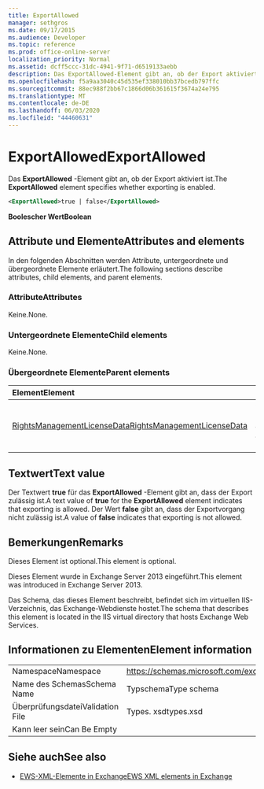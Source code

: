 ```yaml
---
title: ExportAllowed
manager: sethgros
ms.date: 09/17/2015
ms.audience: Developer
ms.topic: reference
ms.prod: office-online-server
localization_priority: Normal
ms.assetid: dcff5ccc-31dc-4941-9f71-d6519133aebb
description: Das ExportAllowed-Element gibt an, ob der Export aktiviert ist.
ms.openlocfilehash: f5a9aa3040c45d535ef338010bb37bcedb797ffc
ms.sourcegitcommit: 88ec988f2bb67c1866d06b361615f3674a24e795
ms.translationtype: MT
ms.contentlocale: de-DE
ms.lasthandoff: 06/03/2020
ms.locfileid: "44460631"
---
```

# <a name="exportallowed"></a><span data-ttu-id="6d1ef-103">ExportAllowed</span><span class="sxs-lookup"><span data-stu-id="6d1ef-103">ExportAllowed</span></span>

<span data-ttu-id="6d1ef-104">Das **ExportAllowed** -Element gibt an, ob der Export aktiviert ist.</span><span class="sxs-lookup"><span data-stu-id="6d1ef-104">The **ExportAllowed** element specifies whether exporting is enabled.</span></span> 
  
```XML
<ExportAllowed>true | false</ExportAllowed>
```

 <span data-ttu-id="6d1ef-105">**Boolescher Wert**</span><span class="sxs-lookup"><span data-stu-id="6d1ef-105">**Boolean**</span></span>
## <a name="attributes-and-elements"></a><span data-ttu-id="6d1ef-106">Attribute und Elemente</span><span class="sxs-lookup"><span data-stu-id="6d1ef-106">Attributes and elements</span></span>

<span data-ttu-id="6d1ef-107">In den folgenden Abschnitten werden Attribute, untergeordnete und übergeordnete Elemente erläutert.</span><span class="sxs-lookup"><span data-stu-id="6d1ef-107">The following sections describe attributes, child elements, and parent elements.</span></span>
  
### <a name="attributes"></a><span data-ttu-id="6d1ef-108">Attribute</span><span class="sxs-lookup"><span data-stu-id="6d1ef-108">Attributes</span></span>

<span data-ttu-id="6d1ef-109">Keine.</span><span class="sxs-lookup"><span data-stu-id="6d1ef-109">None.</span></span>
  
### <a name="child-elements"></a><span data-ttu-id="6d1ef-110">Untergeordnete Elemente</span><span class="sxs-lookup"><span data-stu-id="6d1ef-110">Child elements</span></span>

<span data-ttu-id="6d1ef-111">Keine.</span><span class="sxs-lookup"><span data-stu-id="6d1ef-111">None.</span></span>
  
### <a name="parent-elements"></a><span data-ttu-id="6d1ef-112">Übergeordnete Elemente</span><span class="sxs-lookup"><span data-stu-id="6d1ef-112">Parent elements</span></span>

|<span data-ttu-id="6d1ef-113">**Element**</span><span class="sxs-lookup"><span data-stu-id="6d1ef-113">**Element**</span></span>|<span data-ttu-id="6d1ef-114">**Beschreibung**</span><span class="sxs-lookup"><span data-stu-id="6d1ef-114">**Description**</span></span>|
|:-----|:-----|
|[<span data-ttu-id="6d1ef-115">RightsManagementLicenseData</span><span class="sxs-lookup"><span data-stu-id="6d1ef-115">RightsManagementLicenseData</span></span>](rightsmanagementlicensedata.md) <br/> |<span data-ttu-id="6d1ef-116">Gibt Informationen zur Rechteverwaltungslizenz an.</span><span class="sxs-lookup"><span data-stu-id="6d1ef-116">Specifies information about the rights management license.</span></span>  <br/> |
   
## <a name="text-value"></a><span data-ttu-id="6d1ef-117">Textwert</span><span class="sxs-lookup"><span data-stu-id="6d1ef-117">Text value</span></span>

<span data-ttu-id="6d1ef-118">Der Textwert **true** für das **ExportAllowed** -Element gibt an, dass der Export zulässig ist.</span><span class="sxs-lookup"><span data-stu-id="6d1ef-118">A text value of **true** for the **ExportAllowed** element indicates that exporting is allowed.</span></span> <span data-ttu-id="6d1ef-119">Der Wert **false** gibt an, dass der Exportvorgang nicht zulässig ist.</span><span class="sxs-lookup"><span data-stu-id="6d1ef-119">A value of **false** indicates that exporting is not allowed.</span></span> 
  
## <a name="remarks"></a><span data-ttu-id="6d1ef-120">Bemerkungen</span><span class="sxs-lookup"><span data-stu-id="6d1ef-120">Remarks</span></span>

<span data-ttu-id="6d1ef-121">Dieses Element ist optional.</span><span class="sxs-lookup"><span data-stu-id="6d1ef-121">This element is optional.</span></span>
  
<span data-ttu-id="6d1ef-122">Dieses Element wurde in Exchange Server 2013 eingeführt.</span><span class="sxs-lookup"><span data-stu-id="6d1ef-122">This element was introduced in Exchange Server 2013.</span></span>
  
<span data-ttu-id="6d1ef-123">Das Schema, das dieses Element beschreibt, befindet sich im virtuellen IIS-Verzeichnis, das Exchange-Webdienste hostet.</span><span class="sxs-lookup"><span data-stu-id="6d1ef-123">The schema that describes this element is located in the IIS virtual directory that hosts Exchange Web Services.</span></span>
  
## <a name="element-information"></a><span data-ttu-id="6d1ef-124">Informationen zu Elementen</span><span class="sxs-lookup"><span data-stu-id="6d1ef-124">Element information</span></span>

|||
|:-----|:-----|
|<span data-ttu-id="6d1ef-125">Namespace</span><span class="sxs-lookup"><span data-stu-id="6d1ef-125">Namespace</span></span>  <br/> |https://schemas.microsoft.com/exchange/services/2006/types  <br/> |
|<span data-ttu-id="6d1ef-126">Name des Schemas</span><span class="sxs-lookup"><span data-stu-id="6d1ef-126">Schema Name</span></span>  <br/> |<span data-ttu-id="6d1ef-127">Typschema</span><span class="sxs-lookup"><span data-stu-id="6d1ef-127">Type schema</span></span>  <br/> |
|<span data-ttu-id="6d1ef-128">Überprüfungsdatei</span><span class="sxs-lookup"><span data-stu-id="6d1ef-128">Validation File</span></span>  <br/> |<span data-ttu-id="6d1ef-129">Types. xsd</span><span class="sxs-lookup"><span data-stu-id="6d1ef-129">types.xsd</span></span>  <br/> |
|<span data-ttu-id="6d1ef-130">Kann leer sein</span><span class="sxs-lookup"><span data-stu-id="6d1ef-130">Can Be Empty</span></span>  <br/> ||
   
## <a name="see-also"></a><span data-ttu-id="6d1ef-131">Siehe auch</span><span class="sxs-lookup"><span data-stu-id="6d1ef-131">See also</span></span>



- [<span data-ttu-id="6d1ef-132">EWS-XML-Elemente in Exchange</span><span class="sxs-lookup"><span data-stu-id="6d1ef-132">EWS XML elements in Exchange</span></span>](ews-xml-elements-in-exchange.md)

